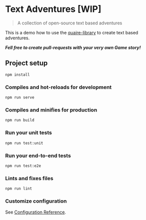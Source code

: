 # Text Adventures [WIP]

> A collection of open-source text based adventures

This is a demo how to use the [quaire-library](https://github.com/devCrossNet/quaire) to create text based adventures.

**_Fell free to create pull-requests with your very own Game story!_**

## Project setup
```
npm install
```

### Compiles and hot-reloads for development
```
npm run serve
```

### Compiles and minifies for production
```
npm run build
```

### Run your unit tests
```
npm run test:unit
```

### Run your end-to-end tests
```
npm run test:e2e
```

### Lints and fixes files
```
npm run lint
```

### Customize configuration
See [Configuration Reference](https://cli.vuejs.org/config/).
